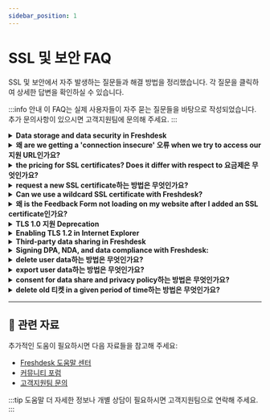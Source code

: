 ```yaml
---
sidebar_position: 1
---
```


# SSL 및 보안 FAQ

SSL 및 보안에서 자주 발생하는 질문들과 해결 방법을 정리했습니다. 각 질문을 클릭하여 상세한 답변을 확인하실 수 있습니다.

:::info 안내
이 FAQ는 실제 사용자들이 자주 묻는 질문들을 바탕으로 작성되었습니다. 추가 문의사항이 있으시면 고객지원팀에 문의해 주세요.
:::

<details>
<summary><strong>Data storage and data security in Freshdesk</strong></summary>

**How can I be sure that my data is safe with Freshdesk? Where is the data hosted?**We take matters of data security very seriously at Freshdesk. We are hosted on the highly reliable Amazon AWS servers, that promise optimal uptime, and data security for all our customers and ticket data.Our hosting partner is AWS and our servers are hosted in a world-class AWS data center, that is protected by biometric locks and 24-hour surveillance. We ensure that our application is always up to date with the latest security patches. All Freshdesk 요금제 include SSL encryption to keep your data safe.**How is the data stored?**The product is built on multi-tenant cloud architecture and every 고객's data is logically segregated with a unique tenant ID so that one 고객 cannot access another 고객 data.**What information security controls are available / deployed?****Data Segregation:**Freshworks uses a multi-tenant data model to host all its applications. Each application is serviced from an individual virtual private cloud and each 고객 is uniquely identified by a tenant ID. The application is engineered and verified to ensure that it always fetches data only for the logged-in tenant. Per this design, no 고객 has access to another 고객’s data.**Access control:**Freshworks has an in-built authentication module where it provides the ability for customers to define user names and assign access roles. Users can be authenticated either using the authentication module within Freshworks products or via the 고객’s SSO. In case customers are using our own authentication module (SSO, AD, etc..), the 비밀번호 rules for authentication & 비밀번호 policy configured by them will be applied. In addition, customers can restrict 지원 상담원 and customers who can log in to their 지원 포털 to certain IP addresses.**Encryption:**All data at rest is encrypted using AES-256-bit standards with the keys being managed using AWS Key Management 서비스. All data in transit is encrypted. We 지원 only TLS 1.2 and lower versions are deprecated.**Logs:**All the events and activities are logged and monitored on a monthly basis. Application Audit Logs within the 관리자 console (**관리자 >계정 > Audit Log**) captures the user activities and configuration changes or all 상담원. These logs are read-only and also encrypted for protection.**Can the data hosting region be moved? How long will the process take?**The hosting region can only be selected at the time of 계정 creation, and if the data center needs to be moved to a different , you can raise a 지원 ticket to 지원@freshdesk.com. The duration of the migration process depends on the amount of data that needs to be transferred.**Where is the data backed up? Will we lose any data?**All data stored and handled in Freshdesk can be backed up in two ways:1. A continuous backup is maintained in different data centers to 지원 a system failover if it were to occur in the primary data center.2. Data is backed up to persistent storage every day and retained for the last seven days.Application logs are backed up and are maintained for a duration of one year.All backups are encrypted using AES 256-bit encryption and keys being managed through AWS Key Management Services (KMS).**What is the encryption type used in FD?**All data at rest is encrypted using AES-256-bit standards with the keys being managed using AWS Key Management 서비스. All data in transit is encrypted using HTTPS with TLS 1.2 and above.**What data does Freshdesk have access to? What data of ours does Freshdesk Analyze?**By Default, Freshdesk does not have access to any of the 고객's data. In case a 고객 wants a Freshdesk representative to work on their 계정, they have to add them as an occasional agent.Freshdesk stores and processes 고객 data, where data refers to all electronic data, messages, or other material submitted to Freshdesk by the 고객 through the 고객’s 계정 in connection with the 고객’s use of Freshdesk’s 서비스(s). This data is processed in compliance with applicable laws and regulations for the purpose of providing services in the Freshworks product suite. As a data processor, Freshdesk performs operations or set of operations on this data in relation to services offered.‘Data hosted’ means data stored for the delivery of services we provide as a data processor and includes data stored for backup. ‘Data’ stated hereby is with reference to definitions specified in the provided [link](https://www.freshworks.com/privacy/data-hosting/).**How do I erase all the data in my 헬프데스크?**Data Deletion post 계정 termination: Any data deleted will be erased 90 days post date of [termination](https://지원.freshdesk.com/지원/solutions/articles/227558-can-i-completely-delete-a-contact-from-freshdesk-/).**Do you process personal data/PII?**Being the data controller, the 고객 gets to decide what data to host/process in Freshdesk. Freshdesk processes data in accordance with your terms of 서비스**What is Freshdesk’s Data Retention Policy**Data is retained as long as the 고객 is active and using our products. If any delete is performed by the users (상담원, 관리자, etc…) - then the delete is immediate. However, logs will be retained. These logs would be retained for 3 months and then archived in a secure environment with no access unless explicitly approved by the senior management to comply with applicable laws. These archived logs would also be purged automatically after 21 days. The log will just contain only information about the action or event and associated details. Logs will not have any data including PII.Upon 계정 Termination, all 계정 data will be deleted after 90 days from the date of termination. Logs will be retained as mentioned above.To know about Freshworks’ Data Retention Policies, refer these pages:- [Freshworks Terms of 서비스 ](https://www.freshworks.com/terms/)
- [Freshworks Data Processing Addendum ](https://www.freshworks.com/data-processing-addendum/)You can also refer to these links for more details: [Third party data sharing](https://지원.freshdesk.com/지원/solutions/articles/50000002360-third-party-data-sharing-in-freshdesk), [Freshworks Security](https://www.freshworks.com/security/), [Freshworks Data Hosting](https://www.freshworks.com/privacy/data-hosting/) and [Freshworks on GDPR](https://www.freshworks.com/privacy/gdpr/company/).

</details>

<details>
<summary><strong>왜 are we getting a 'connection insecure' 오류 when we try to access our 지원 URL인가요?</strong></summary>

This 오류 generally stems from improper SSL certificate configuration, leading to an unencrypted connection. To address this, ensure your SSL certificate is both up-to-date and correctly installed on your server. Additionally, verify that the URL begins with "https" instead of "http." If complications persist, consider engaging your IT 팀 or hosting provider to rectify the SSL configuration.This 오류 may also arise due to an insecure custom/vanity URL. To rectify this, you can secure your custom URL by [acquiring an SSL certificate](https://지원.freshdesk.com/en/지원/solutions/articles/50000005469) from us. Connect with us at 지원@freshdesk.com to obtain the SSL certificate, thereby resolving the 'connection insecure' 오류 associated with your custom URL.Here are additional troubleshooting steps to troubleshoot SSL issues:- Verify CNAME Record Values: Ensure that the CNAME record values for your custom domain are correctly configured in both your DNS provider and Freshdesk. Use tools like MX Toolbox to cross-check the records and confirm they match.- Check Existing CNAME Values in Freshdesk: Navigate to your Freshdesk 설정 and confirm the existing CNAME values to which your custom domain should be pointed. If you can't locate these values, it might be necessary to remove and re-add your custom domain to regenerate accurate CNAME records.- Regenerate CNAME Records: In cases where CNAME records appear incorrect or mismatched, removing the custom domain from the 포털 and adding it back can generate fresh CNAME records. This step is especially useful if you suspect discrepancies in the records.- Align Domain with New CNAME Value: Once new CNAME records are generated, ensure your custom domain is correctly pointed to the newly provided CNAME value within Freshdesk 설정.- Apply for SSL Certificate: With accurate CNAME records in place, reapply for an SSL certificate from within Freshdesk. This step should proceed without errors, and you'll likely see an "Awaiting Activation" message.- Activation Waiting Period: After applying for the SSL certificate, be patient as it may take up to 24 hours for the SSL certificate to activate. During this time, ensure your domain 설정 remain unchanged for successful activation.By incorporating these additional troubleshooting steps, users will have a comprehensive guide to resolving SSL issues related to custom domains in Freshdesk.

</details>

<details>
<summary><strong>the pricing for SSL certificates? Does it differ with respect to 요금제은 무엇인가요?</strong></summary>

SSL certificates are free for all Freshdesk accounts, across all applicable 요금제.

</details>

<details>
<summary><strong>request a new SSL certificate하는 방법은 무엇인가요?</strong></summary>

SSL is a form of encryption protocol that secures data between browsers and servers. SSL certificates are issued to websites & web portals to ensure a safer experience for businesses & customers.When you sign-up for a Freshdesk 계정, the default 계정 URL, which is usually in the format - [yourcompanyname.freshdesk.com](//yourcompanyname.freshdesk.com) is enabled with a default SSL provided by Freshdesk.**When do you need an SSL Certificate? **Any custom 포털 URL that you create for your 헬프데스크 needs an SSL certificate to load securely (in HTTPS)**How do you get an SSL certificate?**- Go to **관리자>Channels>Portals>Select** the required 포털
- Type your custom domain under the '포털 URL' and add the CNAME record generated by Freshdesk to your domain's DNS. ![이미지](https://s3.amazonaws.com/cdn.freshdesk.com/data/헬프데스크/attachments/production/50008479339/original/zmvfh0xJp_SBb2-hQ290J_12X1iRi7phLA.png?1685435298)
- Ensure that the CNAME record is successfully published and hit **Save.**
- The Freshworks SSL certificate will **automatically be approved and enabled **for your domain within 24 hours.
- Once the SSL certificate is enabled, the icon next to the 포털 URL will turn **green,** indicating that your custom 포털 is secured.Before SSL Certificate is enabled:![이미지](https://s3.amazonaws.com/cdn.freshdesk.com/data/헬프데스크/attachments/production/50008083898/original/_SwD1sMIEQ8OsB12Ex5eR1K-FqZclapO8g.png?1681221195)After SSL Certificate is enabled:![이미지](https://s3.amazonaws.com/cdn.freshdesk.com/data/헬프데스크/attachments/production/50008083919/original/ypcTn2MDDbxLlgzTgBVKgPumzni8MpcQHA.png?1681221269)****

</details>

<details>
<summary><strong>Can we use a wildcard SSL certificate with Freshdesk?</strong></summary>

No, Freshdesk would only 지원 SSL certificates provided by **Let's encrypt**, specific for your custom URL - wildcard SSL certificates are not supported. This is because all Freshdesk Accounts use the Freshdesk domain. So, we will not be able to share the public and private keys for the domain.

</details>

<details>
<summary><strong>왜 is the Feedback Form not loading on my website after I added an SSL certificate인가요?</strong></summary>

When HTTPS is not used for the Feedback widget, its content would not load in a 포털/website where an SSL certificate is enabled. To overcome this, please navigate to **관리자 > Channels > Feedback Form >Toggle On the option to "Use HTTPS"**.You would have to then replace the widget code on your website with the updated widget code.

</details>

<details>
<summary><strong>TLS 1.0 지원 Deprecation</strong></summary>

From 30th November 2016 (PST), Freshdesk will be moving away from the TLS 1.0 version and will disable the encryption protocol across all its services. The deprecation will have effects on all Freshdesk customers currently using TLS 1.0, and it is advised that you check if you're going to be affected. This 해결책 article will walk you through steps on how you can check if this change affects your business.Described below are the compatibilities across Desktop Browsers and Mobile Operating Systems.
**Desktop browser compatibility**1. Internet Explorer: Desktop versions of IE 8,9 and 10 are TLS compatible if you are running Windows 7 or higher, but not by default. Future versions of Internet Explorer are compatible by default. Achieve compatibility by following the [guide here](https://지원.freshdesk.com/해결책/articles/222861-enabling-tls-1-1-and-tls-1-2-in-internet-explorer)[.](https://지원.freshdesk.com/해결책/articles/222861-enabling-tls-1-1-and-tls-1-2-in-internet-explorer)2. Mozilla Firefox: Versions 23 through 26 are compatible, but not by default. Use about:config to enable TLS 1.1 or TLS 1.2 by updating the security.tls.version.max config value to 2 for TLS 1.1, or 3 for TLS 1.2. All future versions of Mozilla Firefox are TLS 1.0+ compatible by default.3. Google Chrome: All versions of Google Chrome above version 38 are compatible by default.4. Safari: Desktop Safari versions 7 and higher for OS X 10.9 (Mavericks) and higher are, compatible with TLS 1.1 and higher, by default.**Verify your browser compatibility**To verify compatibility for TLS 1.1/TLS 1.2 for your browser, go to [this link](https://www.howsmyssl.com/) and if you are able to view a webpage shown below with the message TLS1.1/TLS1.2 Upgrade Test Passed, then your browser is compatible with Freshdesk. **Internet Explorer **users can achieve compatibility by following the [guide here](https://지원.freshdesk.com/해결책/articles/222861-enabling-tls-1-1-and-tls-1-2-in-internet-explorer)[.](https://지원.freshdesk.com/해결책/articles/222861-enabling-tls-1-1-and-tls-1-2-in-internet-explorer)![이미지](https://s3.amazonaws.com/cdn.freshdesk.com/data/헬프데스크/attachments/production/39061493/original/0jEUfpwrZ01rkwepTJO4D6DKTHtnWbqkFA?1528262963)**Mobile compatibility**Devices running Android OS versions lower than 4.1 are not compatible with TLS versions higher than 1.0. Therefore, the Freshdesk Android app will stop working on devices running these versions of the operating system. Users are advised to upgrade their operating systems to continue using the app.Devices running Android 4.1 to 4.4 need to be on version 3.5 or higher of the Android app to continue using Freshdesk. Users running Android versions 5.0 or higher will not face any issues and can continue using the existing version of the app installed on their device or upgrade to version 3.5 of the app.The iOS app will continue to work seamlessly on compatible iOS versions (iOS 8 and above).Once you have ensured that your Browser/OS will not be affected by the eventual deprecation of TLS, you can follow the steps below to run a compatibility test on your Integrations/API clients (if applicable)
**Steps to check for API compatibility**
-
Set up an API client in a test environment. This could be any software that you are using to integrate to Freshdesk or any custom integration code that you have written.-
In that test environment, change the API client's endpoint hostname from yourdomain.freshdesk.com to tlstest.freshdesk.com.-
If you see a '401 Unauthorized' 오류, then this test passed. This response means that the underlying TLS connection was successful, despite the '401 Unauthorized' 오류.-
If you instead see an 오류 message that involves TLS or https, then the test has failed. Your API client will require adjustments or upgrades. Please check with your client's documentation on how to upgrade to TLS 1.1 or TLS 1.2 지원.**Example using cURL**
This is how the output would look when connected from cURL.(The following test cases were run on cURL version 7.50.0)
Failure case
curl -v  -XGET [https://tlstest.freshdesk.com/api/v2/티켓](https://tlstest.freshdesk.com/api/v2/티켓) --tlsv1.0Output* Server aborted the SSL handshake* Closing connection 0curl: (35) Server aborted the SSL handshakeSuccessful case
curl -v  -XGET [https://tlstest.freshdesk.com/api/v2/티켓](https://tlstest.freshdesk.com/api/v2/티켓) --tlsv1.1OutputHTTP/1.1 401 Unauthorized….….* Connection #0 to host tlstest.freshdesk.com left intact\{"code":"invalid_credentials","message":"You have to be logged in to perform this action."\}If you've got any additional queries, just drop a mail to 지원@freshdesk.com

</details>

<details>
<summary><strong>Enabling TLS 1.2 in Internet Explorer</strong></summary>

If you use Internet Explorer to access Freshdesk, then you can use the following steps to make your browser compatible with TLS 1.2. To change the 설정 in IE 8, 9 or 10:- Go to Tools and select Internet Options
- Select the Advanced tab in Internet Options
- Enable (check) TLS 1.2 and also disable (uncheck) SSL 3.0 for additional security- Click on Apply and OK to complete the procedure![이미지](https://s3.amazonaws.com/cdn.freshdesk.com/data/헬프데스크/attachments/production/50000903116/original/pBoGVUlY7Sf26-nfnSVW6NR88a5eLGOwmw.png?1585562186)

</details>

<details>
<summary><strong>Third-party data sharing in Freshdesk</strong></summary>

**Apart from freshworks are there any other parties involved in data storage or processing?**Freshdesk partners with organizations that adhere to global standards and regulations. These organizations include sub-processors or third-parties that Freshworks utilizes to assist in providing its products.List of sub-processors along with their role in processing and their processing location are disclosed in the following [link ](https://www.freshworks.com/privacy/sub-processor/)**Do third party platforms have access to our data?**Third parties only have access to data that is absolutely necessary for them to deliver their services. Further, depending on the services they avail from us, the customers have the option to opt-out of availing services from certain sub-processors. Details of the same can be discussed and mutually agreed upon.

</details>

<details>
<summary><strong>Signing DPA, NDA, and data compliance with Freshdesk:</strong></summary>

**Does a DPA have to be signed?**If you have agreed to freshworks [terms of 서비스](https://www.freshworks.com/terms/), which is available online on our website, it also covers the [data processing addendum](https://www.freshworks.com/data-processing-addendum/) and does not require to be signed additionally. You can find the documentation on the [Freshworks security page](https://www.freshworks.com/data-processing-addendum/).**Do I need to execute a signed copy of the DPA for legal/audit records?**In case you want an e-version (instead of online terms) to be executed, contact us at 지원@freshdesk.com**Need to sign an NDA, details?**If you are an existing 고객 of Freshworks, by using our products,  Freshworks terms of 서비스 available online on our website applies by default. In case you want a physical signed copy with special terms included from your side, contact us at 지원@freshdesk.com**What is the audit and compliance process in Freshdesk?**Freshdesk is audited annually by independent audit firms for ISO 27001, ISO 27701, SOC 2 Type 2, and VAPT. One of the objectives of getting these certifications or attestations is to be able to provide the necessary information to our customers through the audits 보고서 by reputed and independent auditors.Therefore, we will only be able to 지원 security evaluations by means of Security questionnaires, 3rd party audit 보고서, certification requests, and evaluation calls.Further, On a case to case basis where it's mandated by the law/regulations, audits and assessments shall be discussed and agreed in the contract**Is Freshdesk PCI Compliant?**Yes, Freshdesk is PCI Compliant. Freshworks has data security controls in line with the ISO 27001 standards and is audited as per the SOC 2 Type II framework covering the security, confidentiality, and availability of trust 서비스 principles.Further, for running PCI compliant workloads, we work with our customers to satisfy specific use cases where we obfuscate card data that is structured in nature. Examples such as a card data on an 이메일 title( using card data masker integration), or providing encrypted fields over a form.**What is CCPA Compliance? Is Freshdesk CCPA Compliant?**To an extent, Freshdesk 계정 holders are ‘consumers’ as defined under the California Consumer Privacy Act of 2018 (“CCPA”) and Freshdesk is a ‘business’ as defined under CCPA. Thus, the following applies to every Freshdesk 계정 holder:Subject to the provisions of the CCPA, you have the right to request in the manner provided herein, for the following:a. Right to request for information about the:- Categories of Personal Data Freshworks has collected about you.- Specific pieces of Personal Data Freshworks has collected about you.- Categories of sources from which the Personal Data is collected.- Business or commercial purpose for collecting Personal Data.- Categories of third parties with whom the business shares Personal Data.b. Right to request for deletion of any Personal Data collected about you by Freshdesk.If you seek to exercise the foregoing rights to access or delete Personal Data which constitutes ‘personal information’ as defined in CCPA, please contact us at privacy@freshworks.com or write to us here. We respond to all requests we receive from you wishing to exercise your data protection rights within a reasonable timeframe in accordance with applicable data protection laws.By writing to us, you agree to receive communication from us seeking information from you in order to verify you to be the consumer from whom we have collected the Personal Data from and such other information as reasonably required to enable us to honor your request.The list of categories of Personal Data collected and disclosed about consumers are enlisted under the head ‘What Personal Data does Freshworks collect and why?’ and the list of categories of third parties to whom the Personal Data was or maybe made disclosed are enlisted under the head ‘Sharing of Personal Data’. Separately, Freshworks does not sell your Personal Data

</details>

<details>
<summary><strong>delete user data하는 방법은 무엇인가요?</strong></summary>

In Freshdesk, a ‘delete’ or ‘export’ request from a 고객 must be routed via the 관리자, who validates if the requestor is genuine.As an 관리자 of your 헬프데스크 계정, you can- [Soft delete a contact](#Soft-delete-a-contact)
- [Hard delete a contact](#Hard-delete-a-contact)
- [Permanently delete the PII of a deleted contact who was previously an agent](#Permanently-delete-the-PII-of-a-deleted-contact-who-was-previously-an-agent)**Soft delete a contact**
To soft delete a contact in Freshdesk,-
Navigate to the left Menu bar, click on the People icon() and select the 연락처 tab.-
Select one or more 연락처 you wish to delete by clicking on the checkboxes adjacent to their name.-
Click on the Delete button on the top bar.-
Click Confirm on the prompt that appears.![How to soft delete 연락처 in Freshdesk](https://s3.amazonaws.com/cdn.freshdesk.com/data/헬프데스크/attachments/production/50008538742/original/6VPFlYUHOQ3SMxAsUrBSVbL39cRT4BYSHw.gif?1686031928)In case of accidental deletion, you can [restore the contact](https://지원.freshdesk.com/en/지원/solutions/articles/238096-can-i-restore-a-deleted-contact-how-) back from the Deleted 연락처 list.**Hard delete a contact**
To permanently delete 연락처 data - 티켓, forums, calls & profiles from Freshdesk,-
Navigate to the left Menu bar, click on the People icon() and select the 연락처 tab.-
Click on the Filter icon () on the All 연락처 page and select the Deleted 연락처 view.-
Click on the Contact’s name you wish to delete permanently.-
Click the Delete forever button from the top bar.-
Click DELETE FOREVER on the prompt that appears.![How to hard delete/permanently delete 연락처 in Freshdesk](https://s3.amazonaws.com/cdn.freshdesk.com/data/헬프데스크/attachments/production/50008538752/original/-bHEixfynbsV9ISgOaz3SXA6uSZzDVvg7g.gif?1686031971)**Permanently delete the PII of a deleted contact who was previously an agent**
If the deleted contact was previously an agent with the 계정, Freshdesk permanently deletes their PII(Personally Identifiable Information) such that the individual is not identifiable thereafter.For business continuity, Freshdesk retains their contributions to the business, such as ticket responses, notes, knowledge base articles, forum topics/comments, 지원 calls, surveys, automation rules, ticket templates, 연락처, companies, tags, etc.For any further information or clarifications, please reach out to [지원@freshdesk.com](mailto:지원@freshdesk.com).

</details>

<details>
<summary><strong>export user data하는 방법은 무엇인가요?</strong></summary>

In Freshdesk, a ‘delete’ or ‘export’ request from a 고객 must be routed via the 관리자, who validates if the requestor is genuine.As an 관리자 of your Freshdesk 계정, here’s how you can export 고객 data:- [고객 details export  ](#고객-details-export-%C2%A0)
- [고객 ticket export ](#고객-ticket-export%C2%A0)[](https://docs.google.com/document/d/1adJHEohBmto1hSsCHJUy0r9-Mh9M7yXRjsKqFF2Zx14/edit#heading=h.lbvvr63n1n1n)**고객 details export  **
-
Navigate to the People icon and click on 연락처.-
Select the Export button towards your right.-
Click on the required fields to extract 고객 data.-
Select the Export button to receive an 이메일 with the export.Additionally, you may use the [Freshdesk API call](https://developers.freshdesk.com/api/#view_contact) to pull all the customers’ profile information.![How to export 고객 details from Freshdesk?](https://s3.amazonaws.com/cdn.freshdesk.com/data/헬프데스크/attachments/production/50008538673/original/lYZ8G7iTk15NZrJ3-QiBqCXK-fhi4O7W-w.gif?1686031214)**고객 ticket export**-
Navigate to 티켓 tab from the menu.-
Navigate to the Filters panel on the right, and choose the required option from the 연락처 dropdown.-
Now click on Apply button to filter 티켓.-
Click on Export button above the Filter page.-
Select the export format, time interval, and click on the required fields to extract 고객 data.-
Select the Export button to receive an 이메일 with the export.![How to export 고객 ticket details from Freshdesk?](https://s3.amazonaws.com/cdn.freshdesk.com/data/헬프데스크/attachments/production/50008538677/original/2YgbgNPy9G2Cea0kaDdK8DYrZIp3NfDTKg.gif?1686031260)Alternatively, you can also use the [Freshdesk API call](https://developers.freshdesk.com/api/#list_all_tickets) to export all the 티켓 of a 고객.

</details>

<details>
<summary><strong>consent for data share and privacy policy하는 방법은 무엇인가요?</strong></summary>

As a data controller, you need to assess the data you’re collecting in ticket fields or contact fields - you must ensure this is kept to a minimum just enough to provide the necessary 서비스 or 지원.As a data processor, Freshworks performs operations or a set of functions on this data only on your authorization and in compliance with applicable regulations. If you use ‘consent’ as the basis for processing personal data and you’d like to make it more explicit, you can add a checkbox-type mandatory field to your ‘New ticket’ form.For those on 요금제 other than Estate and Forest, manually display the checkbox: I consent to ABC collecting my 이메일 id, phone number, location, and IP.If you are on Estate or Forest 요금제, you can use the 포털 Customization feature to state - ‘I consent to such data being shared with third parties and link it to your Terms of 서비스’![이미지](https://s3.amazonaws.com/cdn.freshdesk.com/data/헬프데스크/attachments/production/50008410720/original/q8HcaPh4XdLgPDgO-bLIzrmoY0hjk2QfjA.png?1684735157)For any further information or clarifications, please reach out to [지원@freshdesk.com](mailto:지원@freshdesk.com).

</details>

<details>
<summary><strong>delete old 티켓 in a given period of time하는 방법은 무엇인가요?</strong></summary>

GDPR mandates that personal data should not be retained for periods longer than necessary for the purposes it was collected. Additionally, we must comply if a 고객 decides to exercise their right to be forgotten/erased. Freshdesk provides the following options to delete 고객 data,- [Delete forever option](https://지원.freshdesk.com/a/solutions/articles/50000005499/edit?lang=en&portalId=74847#Delete-forever-option)
- [Delete 티켓 option](https://지원.freshdesk.com/a/solutions/articles/50000005499/edit?lang=en&portalId=74847#Delete-티켓-option)[](https://docs.google.com/document/d/1JkYHSTVmGAnLvUSgE2p2DELnf5GKQJfPY1Rn4C14zU8/edit#heading=h.i04nl6f0xx0z)**Delete forever option**
As an 관리자 of your Freshdesk 계정, you can use the ‘Delete forever’ option under a contact’s profile to delete the contact once you receive a request for data erasure. This action will permanently delete 고객 information in the system and 티켓/chats/calls they were part of.
**Delete 티켓 option**
Based on your data retention policies, if you wish to automate the deletion of 티켓 in the system, please use our [‘Delete ticket’ API](https://developers.freshdesk.com/api/#delete_a_ticket). This API moves 티켓 to Trash, and Freshdesk will permanently delete the 티켓 after 30 days. You can also periodically go to the ticket list view, filter by date, and perform a bulk-delete action.For any further information or clarifications, please reach out to [지원@freshdesk.com](mailto:지원@freshdesk.com).

</details>

---

## 🔗 관련 자료

추가적인 도움이 필요하시면 다음 자료들을 참고해 주세요:

- [Freshdesk 도움말 센터](https://support.freshdesk.com)
- [커뮤니티 포럼](https://community.freshworks.com)
- [고객지원팀 문의](mailto:support@freshdesk.com)

:::tip 도움말
더 자세한 정보나 개별 상담이 필요하시면 고객지원팀으로 연락해 주세요.
:::
